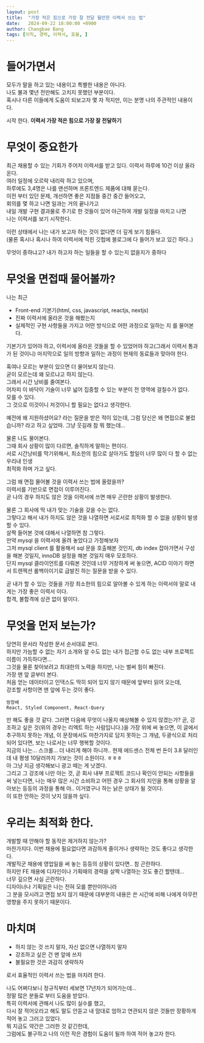 ```yaml
---
layout: post
title:  "가장 적은 힘으로 가장 잘 전달 될만한 이력서 쓰는 법"
date:   2024-09-22 18:00:00 +0900
author: Changbae Bang
tags: [이직, 경력, 이력서, 효율, ]
---
```


# 들어가면서
모두가 말을 하고 있는 내용이고 특별한 내용은 아니다.  
나도 불과 몇년 전만해도 고치지 못했던 부분이다.  
혹시나 다른 이들에게 도움이 되보고자 몇 자 적지만, 이는 분명 나의 주관적인 내용이다.  

시작 한다. **이력서 가장 적은 힘으로 가장 잘 전달하기**

# 무엇이 중요한가
최근 채용할 수 있는 기회가 주어저 이력서를 받고 있다. 이력서 하루에 10건 이상 올라온다.  
여러 일정에 오르락 내리락 하고 있으며,  
하루에도 3,4명은 나를 맨션하며 프론트엔드 제품에 대해 묻는다.  
이전 부터 있던 문제, 개선하면 좋은 지점들 중간 중간 들어오고,  
회의를 몇 하고 나면 일과는 거의 끝나가고  
내일 개발 구현 결과물로 주기로 한 것들이 있어 야근하여 개발 일정을 마치고 나면  
나는 이력서를 보기 시작한다.  

이런 상태에서 나는 내가 보고자 하는 것이 없다면 더 깊게 보기 힘들다.  
(물론 혹시나 혹시나 하여 이력서에 적힌 깃헙에 블로그에 다 들어가 보고 있긴 하다..)  

무엇이 중하냐고? 내가 하고자 하는 일들을 할 수 있는지 없을지가 중하다

# 무엇을 면접때 물어볼까?
나는 최근 
* Front-end 기본기(html, css, javascript, reactjs, nextjs)
* 진짜 이력서에 올라온 것을 해봤는지
* 실제적인 구현 사항들을 가지고 어떤 방식으로 어떤 과정으로 일하는 지
를 물어본다.

기본기가 있어야 하고, 이력서에 올라온 것들을 할 수 있었어야 하고(그래서 이력서 통과가 된 것이니) 마지막으로 일의 방향과 일하는 과정이 현재의 동료들과 맞아야 한다.  

혹여나 모르는 부분이 있으면 더 물어보지 않는다.  
굳이 모르는데 왜 모르냐고 하지 않는다.  
그래서 시간 낭비를 줄여본다.  
어차피 이 바닥이 기술이 너무 넓어 집중할 수 있는 부분이 전 영역에 걸칠수가 없다.  
모를 수 있다.  
그 것으로 이것이니 저것이니 할 필요는 없다고 생각한다.  

예전에 왜 지원하셨어요? 라는 질문을 받은 적이 있는데,
그럼 당신은 왜 면접으로 불렀습니까? 라고 하고 싶었따. 그냥 웃길래 참 뭐 했는데... 

물론 나도 물어본다.  
그때 회사 상황이 많이 다르면, 솔직하게 말하는 편이다.  
서로 시간낭비를 막기위해서, 최소한의 힘으로 살아가도 할일이 너무 많이 다 할 수 없는 우리내 인생  
최적화 하며 가고 싶다.  

그럼 왜 면접 물어볼 것을 이력서 쓰는 법에 올렸을까?  
이력서를 기반으로 면접이 이루어진다.  
곧 나의 경우 하지도 않은 것을 이력서에 쓰면 매우 곤란한 상황이 발생한다.  

물론 그 회사에 딱 내가 맞는 기술을 갖을 수는 없다.  
그렇다고 해서 내가 하지도 않은 것을 나열하면 서로서로 최적화 할 수 없을 상황이 발생할 수 있다.  
살짝 들어본 것에 대해서 나열하면 참 그렇다.  
만약 mysql 을 이력서에 올려 놓았다고 가정해보자  
그저 mysql client 를 활용해서 sql 문을 호출해본 것인지, db index 잡아가면서 구성을 해본 것일지, innoDB 설정을 해본 것일지 매우 모호하다.  
단지 mysql 클라이언트를 다뤄본 것인데 너무 거창하게 써 놓으면, ACID 이야기 하면서 트렌젝션 롤백이이기로 급발진 하는 질문을 받을 수 있다.  

곧 내가 할 수 있는 것들을 가장 최소한의 힘으로 알아볼 수 있게 하는 이력서야 말로 내게는 가장 좋은 이력서 이다.  
합격, 불합격에 상관 없이 말이다.  

# 무엇을 먼저 보는가?
당연히 문서라 작성한 문서 순서대로 본다.  
하지만 가늠할 수 없는 자기 소개와 알 수도 없는 내가 접근할 수도 없는 내부 프로젝트 이름이 가득하다면...   
그것을 물론 찾아보려고 최대한의 노력을 하지만, 나는 벌써 힘이 빠진다.  
가장 맨 앞 글부터 본다.  
처음 얻는 데이터이고 인댁스도 딱히 되어 있지 않기 때문에 앞부터 읽어 오는데,  
강조할 사항이면 맨 앞에 두는 것이 좋다.  

```
방창배
React, Styled Component, React-Query
```

만 해도 좋을 것 같다. 그러면 다음에 무엇이 나올지 예상해볼 수 있지 않겠는가?
곧, 강조하고 싶은 것(위의 경우는 리엑트 하는 사람입니다.)을 가장 위에 써 놓으면, 이 글에서 추구하지 못하는 개념, 이 문장에서도 마찬가지로 담지 못하는 그 개념, 두괄식으로 처리되어 있다면, 보는 나로서는 너무 행복할 것이다.  
지금의 나는... 스크롤... 더 내리게 해야 하니까.. 현재 에드센스 전체 번 돈이 3.8 달러인데 내 평생 10달러까지 가보는 것이 소원이다. ㅎㅎㅎ  
아 그냥 지금 생각해보니 광고 떼는 게 낫겠다.  
그리고 그 강조에 나만 아는 것, 곧 회사 내부 프로젝트 코드나 확인이 안되는 사항들을 써 넣는다면, 나는 매우 많은 시간 소비하고 어떤 경우 그 회사의 지인을 통해 상황을 알아보는 등등의 과정을 통해 아.. 이거였구나 하는 낡은 상태가 될 것이다.  
이 또한 안하는 것이 낫지 않을까 싶다.  

# 우리는 최적화 한다. 
개발할 때 안해야 할 동작은 제거하지 않는가?  
마찬가지다. 이번 채용에 필요없다면 과감하게 줄이거나 생략하는 것도 좋다고 생각한다.  
개발직군 채용에 영업일을 써 놓는 등등의 상황이 있다면.. 참 곤란하다.  
하지만 FE 채용에 디자인이나 기획때의 경력을 살짝 나열하는 것도 좋긴 할텐데...  
너무 깊으면 사실 곤란하다.  
디자이너나 기획일은 나는 전혀 모를 뿐만이아니라  
그 분을 모시려고 면접 보지 않기 때문에 대부분의 내용은 쓴 시간에 비해 나에게 아무런 영향을 주지 못하기 때문이다.  



# 마치며
* 하지 않는 것 쓰지 말자, 자신 없으면 나열하지 말자
* 강조하고 싶은 건 맨 앞에 쓰자
* 불필요한 것은 과감히 생략하자

로서 효율적인 이력서 쓰는 법을 마치려 한다.  

나도 어쩌다보니 정규직부터 세보면 17년차가 되어가는데...  
정말 많은 분들로 부터 도움을 받았다.  
특히 이력서에 관해서 나도 많이 실수를 했고,  
다시 잘 적어오라고 해도 말도 안듣고 내 맘대로 엄하고 연관되지 않은 것들만 장황하게 적어 놓고 그러고 있었다.  
뭐 지금도 약간은 그러한 것 같긴한데,  
그럼에도 불구하고 나의 이런 작은 경험이 도움이 될까 하여 적어 놓고자 한다.  
